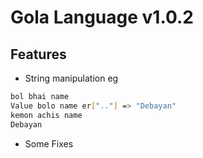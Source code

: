 # Gola Language v1.0.2



## Features
- String manipulation eg
```bash
bol bhai name
Value bolo name er[".."] => "Debayan"
kemon achis name
Debayan
```
- Some Fixes
